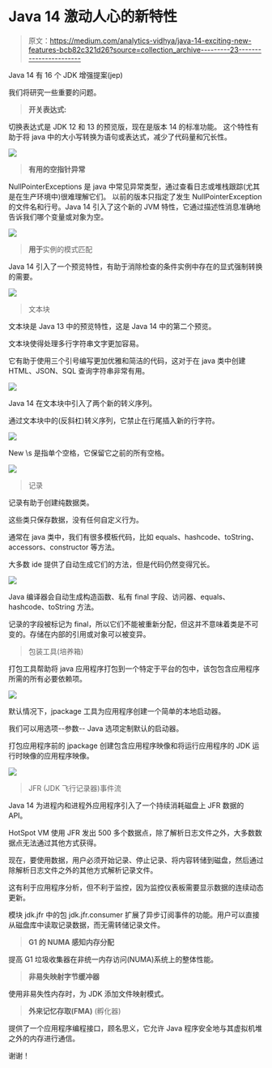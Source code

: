 # Java 14 激动人心的新特性

> 原文：<https://medium.com/analytics-vidhya/java-14-exciting-new-features-bcb82c321d26?source=collection_archive---------23----------------------->

Java 14 有 16 个 JDK 增强提案(jep)

我们将研究一些重要的问题。

> **开关表达式:**

切换表达式是 JDK 12 和 13 的预览版，现在是版本 14 的标准功能。
这个特性有助于将 java 中的大小写转换为语句或表达式，减少了代码量和冗长性。

![](img/6733a01a63d9dd1a8ab2f8da406a0ce8.png)

> **有用的空指针异常**

NullPointerExceptions 是 java 中常见异常类型，通过查看日志或堆栈跟踪(尤其是在生产环境中)很难理解它们。
以前的版本只指定了发生 NullPointerException 的文件名和行号。Java 14 引入了这个新的 JVM 特性，它通过描述性消息准确地告诉我们哪个变量或对象为空。

![](img/45e5809f8535a002f61d1a1cd6bf29a3.png)

> **用于**实例的模式匹配

Java 14 引入了一个预览特性，有助于消除检查的条件实例中存在的显式强制转换的需要。

![](img/181fa8808b2e509a1eb3fbb1264cd73c.png)

> 文本块

文本块是 Java 13 中的预览特性，这是 Java 14 中的第二个预览。

文本块使得处理多行字符串文字更加容易。

它有助于使用三个引号编写更加优雅和简洁的代码，这对于在 java 类中创建 HTML、JSON、SQL 查询字符串非常有用。

![](img/003e61c703cd58fc4ab9eb4bcbe299b0.png)

Java 14 在文本块中引入了两个新的转义序列。

通过文本块中的\(反斜杠)转义序列，它禁止在行尾插入新的行字符。

![](img/aecde52682ad3cc93717772bbc2ac8bb.png)

New \s 是指单个空格，它保留它之前的所有空格。

![](img/ffff18fe12c864c925875b946fc472d1.png)

> 记录

记录有助于创建纯数据类。

这些类只保存数据，没有任何自定义行为。

通常在 java 类中，我们有很多模板代码，比如 equals、hashcode、toString、accessors、constructor 等方法。

大多数 ide 提供了自动生成它们的方法，但是代码仍然变得冗长。

![](img/02319c040a29d784a938bf07f45a6c4f.png)

Java 编译器会自动生成构造函数、私有 final 字段、访问器、equals、hashcode、toString 方法。

记录的字段被标记为 final，所以它们不能被重新分配，但这并不意味着类是不可变的。存储在内部的引用或对象可以被变异。

> 包装工具(培养箱)

打包工具帮助将 java 应用程序打包到一个特定于平台的包中，该包包含应用程序所需的所有必要依赖项。

![](img/9fbaf0a2ec20b62102eb59779eca5cd3.png)

默认情况下，jpackage 工具为应用程序创建一个简单的本地启动器。

我们可以用选项--参数-- Java 选项定制默认的启动器。

打包应用程序前的 jpackage 创建包含应用程序映像和将运行应用程序的 JDK 运行时映像的应用程序映像。

![](img/12e6d7e4b09f333e238deed0750a7994.png)

> JFR (JDK 飞行记录器)事件流

Java 14 为进程内和进程外应用程序引入了一个持续消耗磁盘上 JFR 数据的 API。

HotSpot VM 使用 JFR 发出 500 多个数据点，除了解析日志文件之外，大多数数据点无法通过其他方式获得。

现在，要使用数据，用户必须开始记录、停止记录、将内容转储到磁盘，然后通过除解析日志文件之外的其他方式解析记录文件。

这有利于应用程序分析，但不利于监控，因为监控仪表板需要显示数据的连续动态更新。

模块 jdk.jfr 中的包 jdk.jfr.consumer 扩展了异步订阅事件的功能。用户可以直接从磁盘库中读取记录数据，而无需转储记录文件。

> **G1 的 NUMA 感知内存分配**

提高 G1 垃圾收集器在非统一内存访问(NUMA)系统上的整体性能。

> **非易失映射字节缓冲器**

使用非易失性内存时，为 JDK 添加文件映射模式。

> **外来记忆存取(FMA)** (孵化器)

提供了一个应用程序编程接口，顾名思义，它允许 Java 程序安全地与其虚拟机堆之外的内存进行通信。

谢谢！